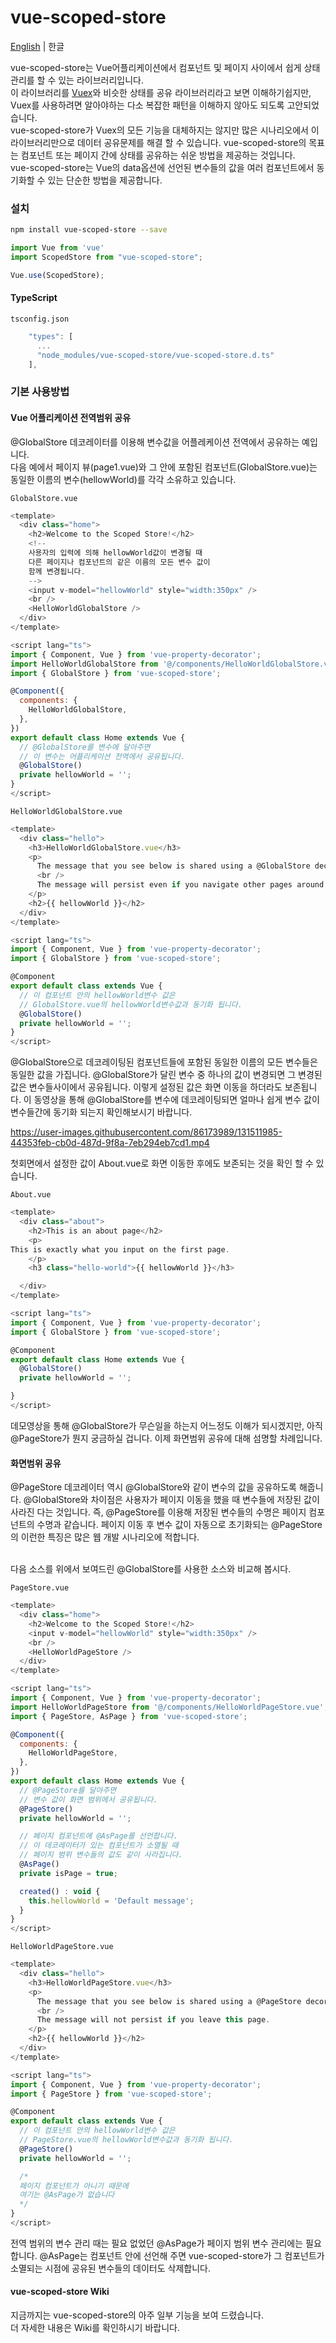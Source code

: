 # vue-scoped-store

[English](README.md) | 한글

vue-scoped-store는 Vue어플리케이션에서 컴포넌트 및 페이지 사이에서 쉽게 상태관리를 할 수 있는 라이브러리입니다.
<br />
이 라이브러리를 [Vuex](https://vuex.vuejs.org)와 비슷한 상태를 공유 라이브러리라고 보면 이해하기쉽지만, Vuex를 사용하려면 알아야하는 다소 복잡한 패턴을 이해하지 않아도 되도록 고안되었습니다.
<br />
vue-scoped-store가 Vuex의 모든 기능을 대체하지는 않지만 많은 시나리오에서 이 라이브러리만으로 데이터 공유문제를 해결 할 수 있습니다. 
vue-scoped-store의 목표는 컴포넌트 또는 페이지 간에 상태를 공유하는 쉬운 방법을 제공하는 것입니다.
<br />
vue-scoped-store는 Vue의 data옵션에 선언된 변수들의 값을 여러 컴포넌트에서 동기화할 수 있는 단순한 방법을 제공합니다.


### 설치

``` bash
npm install vue-scoped-store --save
```

``` js
import Vue from 'vue'
import ScopedStore from "vue-scoped-store";

Vue.use(ScopedStore);
```


#### TypeScript

`tsconfig.json`
``` ts
    "types": [
      ...
      "node_modules/vue-scoped-store/vue-scoped-store.d.ts"
    ],
```


### 기본 사용방법

#### Vue 어플리케이션 전역범위 공유

@GlobalStore 데코레이터를 이용해 변수값을 어플레케이션 전역에서 공유하는 예입니다.
<br />
다음 예에서 페이지 뷰(page1.vue)와 그 안에 포함된 컴포넌트(GlobalStore.vue)는 동일한 이름의 변수(hellowWorld)를 각각 소유하고 있습니다.

`GlobalStore.vue`

``` js
<template>
  <div class="home">
    <h2>Welcome to the Scoped Store!</h2>
    <!-- 
    사용자의 입력에 의해 hellowWorld값이 변경될 때
    다른 페이지나 컴포넌트의 같은 이름의 모든 변수 값이 
    함께 변경됩니다.
    -->
    <input v-model="hellowWorld" style="width:350px" />
    <br />
    <HelloWorldGlobalStore />
  </div>
</template>

<script lang="ts">
import { Component, Vue } from 'vue-property-decorator';
import HelloWorldGlobalStore from '@/components/HelloWorldGlobalStore.vue';
import { GlobalStore } from 'vue-scoped-store';

@Component({
  components: {
    HelloWorldGlobalStore,
  },
})
export default class Home extends Vue {
  // @GlobalStore를 변수에 달아주면 
  // 이 변수는 어플리케이션 전역에서 공유됩니다.
  @GlobalStore()
  private hellowWorld = '';  
}
</script>
```


`HelloWorldGlobalStore.vue`

``` js
<template>
  <div class="hello">
    <h3>HelloWorldGlobalStore.vue</h3>
    <p>
      The message that you see below is shared using a @GlobalStore decorator.
      <br />
      The message will persist even if you navigate other pages around.
    </p>
    <h2>{{ hellowWorld }}</h2>
  </div>
</template>

<script lang="ts">
import { Component, Vue } from 'vue-property-decorator';
import { GlobalStore } from 'vue-scoped-store';

@Component
export default class extends Vue {
  // 이 컴포넌트 안의 hellowWorld변수 값은
  // GlobalStore.vue의 hellowWorld변수값과 동기화 됩니다.
  @GlobalStore()
  private hellowWorld = '';
}
</script>
```

@GlobalStore으로 데코레이팅된 컴포넌트들에 포함된 동일한 이름의 모든 변수들은 동일한 값을 가집니다.
@GlobalStore가 달린 변수 중 하나의 값이 변경되면 그 변경된 값은 변수들사이에서 공유됩니다.
이렇게 설정된 값은 화면 이동을 하더라도 보존됩니다.
이 동영상을 통해 @GlobalStore를 변수에 데코레이팅되면 얼마나 쉽게 변수 값이 변수들간에 동기화 되는지 확인해보시기 바랍니다.

https://user-images.githubusercontent.com/86173989/131511985-44353feb-cb0d-487d-9f8a-7eb294eb7cd1.mp4

첫회면에서 설정한 값이 About.vue로 화면 이동한 후에도 보존되는 것을 확인 할 수 있습니다.

`About.vue`
``` js
<template>
  <div class="about">
    <h2>This is an about page</h2>
    <p>
This is exactly what you input on the first page.
    </p>
    <h3 class="hello-world">{{ hellowWorld }}</h3>

  </div>
</template>

<script lang="ts">
import { Component, Vue } from 'vue-property-decorator';
import { GlobalStore } from 'vue-scoped-store';

@Component
export default class Home extends Vue {
  @GlobalStore()
  private hellowWorld = '';  

}
</script>
```

데모영상을 통해 @GlobalStore가 무슨일을 하는지 어느정도 이해가 되시겠지만, 아직 @PageStore가 뭔지 궁금하실 겁니다. 이제 화면범위 공유에 대해 섬명할 차례입니다.


#### 화면범위 공유

@PageStore 데코레이터 역시 @GlobalStore와 같이 변수의 값을 공유하도록 해줍니다.
@GlobalStore와 차이점은 사용자가 페이지 이동을 했을 때 변수들에 저장된 값이 사라진 다는 것입니다.
즉, @PageStore를 이용해 저장된 변수들의 수명은 페이지 컴포넌트의 수명과 같습니다.
페이지 이동 후 변수 값이 자동으로 초기화되는 @PageStore의 이런한 특징은 많은 웹 개발 시나리오에 적합니다.
<br />
<br />

다음 소스를 위에서 보여드린 @GlobalStore를 사용한  소스와 비교해 봅시다.

`PageStore.vue`

``` js
<template>
  <div class="home">
    <h2>Welcome to the Scoped Store!</h2>
    <input v-model="hellowWorld" style="width:350px" />
    <br />
    <HelloWorldPageStore />
  </div>
</template>

<script lang="ts">
import { Component, Vue } from 'vue-property-decorator';
import HelloWorldPageStore from '@/components/HelloWorldPageStore.vue'; // @ is an alias to /src
import { PageStore, AsPage } from 'vue-scoped-store';

@Component({
  components: {
    HelloWorldPageStore,
  },
})
export default class Home extends Vue {
  // @PageStore를 달아주면
  // 변수 값이 화면 범위에서 공유됩니다.
  @PageStore()
  private hellowWorld = '';

  // 페이지 컴포넌트에 @AsPage를 선언합니다.
  // 이 데코레이터가 있는 컴포넌트가 소멸될 때
  // 페이지 범위 변수들의 값도 같이 사라집니다.
  @AsPage()
  private isPage = true;

  created() : void {
    this.hellowWorld = 'Default message';
  }
}
</script>
```


`HelloWorldPageStore.vue`

``` js
<template>
  <div class="hello">
    <h3>HelloWorldPageStore.vue</h3>
    <p>
      The message that you see below is shared using a @PageStore decorator.
      <br />
      The message will not persist if you leave this page.
    </p>
    <h2>{{ hellowWorld }}</h2>
  </div>
</template>

<script lang="ts">
import { Component, Vue } from 'vue-property-decorator';
import { PageStore } from 'vue-scoped-store';

@Component
export default class extends Vue {
  // 이 컴포넌트 안의 hellowWorld변수 값은
  // PageStore.vue의 hellowWorld변수값과 동기화 됩니다.
  @PageStore()
  private hellowWorld = '';

  /*
  페이지 컴포넌트가 아니기 때문에
  여기는 @AsPage가 없습니다
  */
}
</script>
```

전역 범위의 변수 관리 때는 필요 없었던 @AsPage가 페이지 범위 변수 관리에는 필요 합니다.
@AsPage는 컴포넌트 안에 선언해 주면 vue-scoped-store가 그 컴포넌트가 소멸되는 시점에 공유된 변수들의 데이터도 삭제합니다.


#### vue-scoped-store Wiki

지금까지는 vue-scoped-store의 아주 일부 기능을 보여 드렸습니다.
<br />
더 자세한 내용은 Wiki를 확인하시기 바랍니다.
